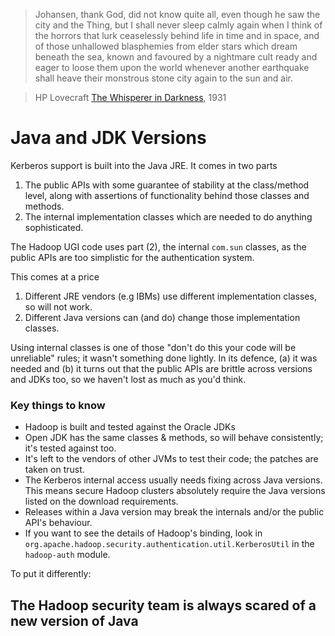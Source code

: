<!---
  Licensed under the Apache License, Version 2.0 (the "License");
  you may not use this file except in compliance with the License.
  You may obtain a copy of the License at
  
   http://www.apache.org/licenses/LICENSE-2.0
  
  Unless required by applicable law or agreed to in writing, software
  distributed under the License is distributed on an "AS IS" BASIS,
  WITHOUT WARRANTIES OR CONDITIONS OF ANY KIND, either express or implied.
  See the License for the specific language governing permissions and
  limitations under the License. See accompanying LICENSE file.
-->
  
  
> Johansen, thank God, did not know quite all, even though he saw the city and the Thing, but I shall never sleep calmly again when I think of the horrors that lurk ceaselessly behind life in time and in space, and of those unhallowed blasphemies from elder stars which dream beneath the sea, known and favoured by a nightmare cult ready and eager to loose them upon the world whenever another earthquake shall heave their monstrous stone city again to the sun and air.

> HP Lovecraft [The Whisperer in Darkness](http://www.hplovecraft.com/writings/texts/fiction/wid.aspx), 1931

 
 
# Java and JDK Versions

Kerberos support is built into the Java JRE. It comes in two parts

1. The public APIs with some guarantee of stability at the class/method level, along with assertions of functionality behind those classes and methods.
2. The internal implementation classes which are needed to do anything sophisticated.

The Hadoop UGI code uses part (2), the internal `com.sun` classes, as the public APIs
are too simplistic for the authentication system.

This comes at a price

1. Different JRE vendors (e.g IBMs) use different implementation classes, so will not work.
2. Different Java versions can (and do) change those implementation classes.

Using internal classes is one of those "don't do this your code will be unreliable" rules; it wasn't something done lightly. In its defence, (a) it was needed and (b) it turns out that the public APIs are brittle across versions and JDKs too, so we haven't lost as much as you'd think.

### Key things to know

* Hadoop is built and tested against the Oracle JDKs
* Open JDK has the same classes & methods, so will behave consistently; it's tested against too.
* It's left to the vendors of other JVMs to test their code; the patches are taken on trust.
* The Kerberos internal access usually needs fixing across Java versions. This means secure Hadoop clusters absolutely require the Java versions listed on the download requirements.
* Releases within a Java version  may break the internals and/or the public API's behaviour.
* If you want to see the details of Hadoop's binding, look in `org.apache.hadoop.security.authentication.util.KerberosUtil` in the `hadoop-auth` module.

To put it differently: 

## The Hadoop security team is always scared of a new version of Java

